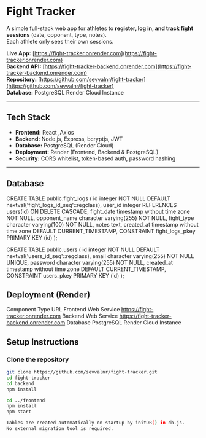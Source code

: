 # Fight Tracker

A simple full-stack web app for athletes to **register, log in, and track fight sessions** (date, opponent, type, notes).  
Each athlete only sees their own sessions.

**Live App:** [https://fight-tracker.onrender.com](https://fight-tracker.onrender.com)  
**Backend API:** [https://fight-tracker-backend.onrender.com](https://fight-tracker-backend.onrender.com)  
**Repository:** [https://github.com/sevvalnr/fight-tracker](https://github.com/sevvalnr/fight-tracker)  
**Database:** 	PostgreSQL	Render Cloud Instance



---

##  Tech Stack

- **Frontend:** React ,Axios  
- **Backend:** Node.js, Express, bcryptjs, JWT  
- **Database:** PostgreSQL (Render Cloud)  
- **Deployment:** Render (Frontend, Backend & PostgreSQL)  
- **Security:** CORS whitelist, token-based auth, password hashing  

---

##  Database
CREATE TABLE public.fight_logs (
    id integer NOT NULL DEFAULT nextval('fight_logs_id_seq'::regclass),
    user_id integer REFERENCES users(id) ON DELETE CASCADE,
    fight_date timestamp without time zone NOT NULL,
    opponent_name character varying(255) NOT NULL,
    fight_type character varying(100) NOT NULL,
    notes text,
    created_at timestamp without time zone DEFAULT CURRENT_TIMESTAMP,
    CONSTRAINT fight_logs_pkey PRIMARY KEY (id)
);

CREATE TABLE public.users (
    id integer NOT NULL DEFAULT nextval('users_id_seq'::regclass),
    email character varying(255) NOT NULL UNIQUE,
    password character varying(255) NOT NULL,
    created_at timestamp without time zone DEFAULT CURRENT_TIMESTAMP,
    CONSTRAINT users_pkey PRIMARY KEY (id)
);


##  Deployment (Render)
 
Component	Type	URL
Frontend	Web Service	https://fight-tracker.onrender.com
Backend	Web Service	https://fight-tracker-backend.onrender.com
Database	PostgreSQL	Render Cloud Instance

##  Setup Instructions

###  Clone the repository
```bash
git clone https://github.com/sevvalnr/fight-tracker.git
cd fight-tracker
cd backend
npm install

cd ../frontend
npm install
npm start

Tables are created automatically on startup by initDB() in db.js.
No external migration tool is required.

